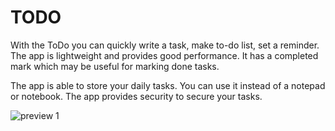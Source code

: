 # TODO

With the ToDo you can quickly write a task, make to-do list, set a reminder. The app is lightweight and provides good performance. It has a completed mark which may be useful for marking done tasks.

The app is able to store your daily tasks. You can use it instead of a notepad or notebook.
The app provides security to secure your tasks.

![preview 1]([https://github.com/Tolulope05/App-Display/blob/main/TODO/1660908589273_100.PNG](https://github.com/Tolulope05/App-Display/blob/main/TODO/playstore/feature.png))
